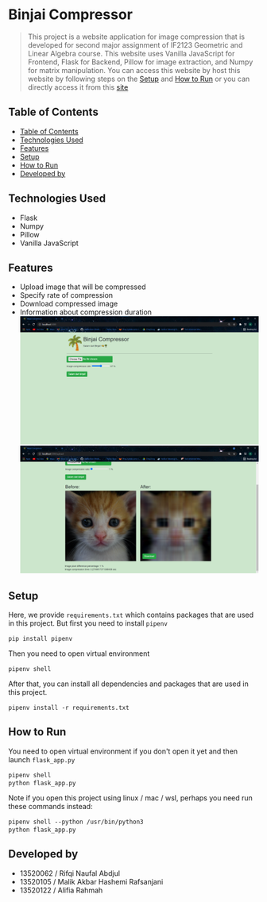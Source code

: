 # Binjai Compressor

> This project is a website application for image compression that is developed for second major assignment of IF2123 Geometric and Linear Algebra course. This website uses Vanilla JavaScript for Frontend, Flask for Backend, Pillow for image extraction, and Numpy for matrix manipulation. You can access this website by host this website by following steps on the [Setup](#setup) and [How to Run](#how-to-run) or you can directly access it from this [site](http://malikrafsan.pythonanywhere.com/)

## Table of Contents
  - [Table of Contents](#table-of-contents)
  - [Technologies Used](#technologies-used)
  - [Features](#features)
  - [Setup](#setup)
  - [How to Run](#how-to-run)
  - [Developed by](#developed-by)

## Technologies Used
- Flask
- Numpy
- Pillow
- Vanilla JavaScript

## Features
- Upload image that will be compressed
- Specify rate of compression
- Download compressed image
- Information about compression duration
![Layout Website Application](static/assets/layout-web.png)
![Layout Website Application with Original and Compressed Images](static/assets/layout-web-with-images.png)

## Setup
Here, we provide `requirements.txt` which contains packages that are used in this project. But first you need to install `pipenv`
```
pip install pipenv
```
Then you need to open virtual environment
```
pipenv shell
```
After that, you can install all dependencies and packages that are used in this project.
```
pipenv install -r requirements.txt
```

## How to Run
You need to open virtual environment if you don't open it yet and then launch `flask_app.py`
```
pipenv shell
python flask_app.py
```
Note if you open this project using linux / mac / wsl, perhaps you need run these commands instead:
```
pipenv shell --python /usr/bin/python3
python flask_app.py
```

## Developed by
- 13520062 / Rifqi Naufal Abdjul 
- 13520105 / Malik Akbar Hashemi Rafsanjani
- 13520122 / Alifia Rahmah